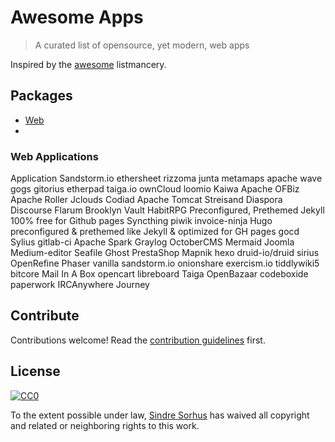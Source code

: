 # Awesome Apps

> A curated list of opensource, yet modern, web apps

Inspired by the [awesome](https://github.com/sindresorhus/awesome) listmancery.


## Packages

- [Web](#web-applications)
- 

### Web Applications
Application
Sandstorm.io
ethersheet
rizzoma
junta
metamaps
apache wave
gogs
gitorius
etherpad
taiga.io
ownCloud 
loomio
Kaiwa
Apache OFBiz
Apache Roller
Jclouds
Codiad
Apache Tomcat
Streisand
Diaspora
Discourse
Flarum
Brooklyn
Vault
HabitRPG
Preconfigured, Prethemed Jekyll 100% free for Github pages
Syncthing
piwik
invoice-ninja
Hugo preconfigured & prethemed like Jekyll & optimized for GH pages
gocd
Sylius
gitlab-ci
Apache Spark
Graylog
OctoberCMS
Mermaid
Joomla
Medium-editor
Seafile
Ghost
PrestaShop
Mapnik
hexo
druid-io/druid
sirius
OpenRefine
Phaser
vanilla
sandstorm.io
onionshare
exercism.io
tiddlywiki5
bitcore
Mail In A Box
opencart
libreboard
Taiga
OpenBazaar
codeboxide
paperwork
IRCAnywhere
Journey




## Contribute

Contributions welcome! Read the [contribution guidelines](contributing.md) first.


## License

[![CC0](http://i.creativecommons.org/p/zero/1.0/88x31.png)](http://creativecommons.org/publicdomain/zero/1.0/)

To the extent possible under law, [Sindre Sorhus](http://sindresorhus.com) has waived all copyright and related or neighboring rights to this work.

